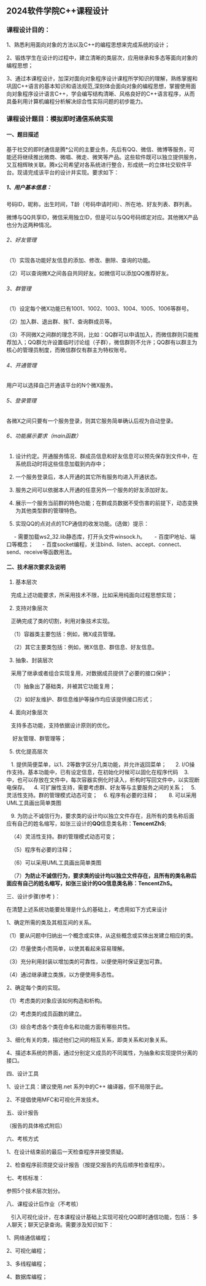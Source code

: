 ## 2024软件学院C++课程设计

### **课程设计目的：**

1、熟悉利用面向对象的方法以及C++的编程思想来完成系统的设计；

2、锻炼学生在设计的过程中，建立清晰的类层次，应用继承和多态等面向对象的编程思想；

3、通过本课程设计，加深对面向对象程序设计课程所学知识的理解，熟练掌握和巩固C++语言的基本知识和语法规范,深刻体会面向对象的编程思想，掌握使用面向对象程序设计语言C++，学会编写结构清晰、风格良好的C++语言程序，从而具备利用计算机编程分析解决综合性实际问题的初步能力。

### **课程设计题目：模拟即时通信系统实现**

#### 一、题目描述

基于社交的即时通信是腾*公司的主要业务，先后有QQ、微信、微博等服务，可能还将继续推出微商、微唱、微走、微笑等产品。这些软件既可以独立提供服务，又互相辉映关联。腾x公司希望对各系统进行整合，形成统一的立体社交软件平台。现请完成该平台的设计并实现。要求如下：

##### 1、用户基本信息：

号码ID，昵称，出生时间，T龄（号码申请时间）、所在地、好友列表、群列表。

微博与QQ共享ID，微信采用独立ID，但是可以与QQ号码绑定对应。其他微X产品也分为这两种情况。

###### 2、好友管理

（1）实现各功能好友信息的添加、修改、删除、查询的功能。

（2）可以查询微X之间各自共同好友。如微信可以添加QQ推荐好友。

###### 3、群管理

（1）设定每个微X功能已有1001、1002、1003、1004、1005、1006等群号。

（2）加入群、退出群、挨T、查询群成员等。

（3）不同微X之间群的理念不同，比如：QQ群可以申请加入，而微信群则只能推荐加入；QQ群允许设置临时讨论组（子群），微信群则不允许；QQ群有以群主为核心的管理员制度，而微信群仅有群主为特权账号。

###### 4、开通管理

用户可以选择自己开通该平台的N个微X服务。

###### 5、登录管理

各微X之间只要有一个服务登录，则其它服务简单确认后视为自动登录。

###### 6、功能展示要求（main函数）

1. 设计约定。开通服务情况、群成员信息和好友信息可以预先保存到文件中，在系统启动时将这些信息加载到内存中；

2. 一个服务登录后，本人开通的其它所有服务均进入开通状态。

3. 服务之间可以依据本人开通的任意另外一个服务的好友添加好友。

4. 展示一个服务当前群的特色功能；在群成员数据不受伤害的前提下，动态变换为其他类型群的管理特色。

5. 实现QQ的点对点的TCP通信的收发功能。(选做）提示：

     - 需要加载ws2_32.lib静态库，打开头文件winsock.h。
     - 百度IP地址、端口等概念；
     - 百度socket编程，关注bind、listen、accept、connect、send、receive等函数用法。

#### 二、技术层次要求及说明

1. 基本层次

   完成上述功能要求，所采用技术不限，比如采用纯面向过程思想实现；

2. 支持对象层次

   正确完成了类的切割，利用对象技术实现。

   （1）容器类主要包括：例如，微X成员管理。

   （2）其它主要类包括：例如，微X信息、群信息、好友信息。

3. 抽象、封装层次

   采用了继承或者组合实现复用，对数据成员提供了必要的接口保护；

   （1）抽象出了基础类，并被其它功能复用；

   （2）如好友维护、群信息维护等操作均应该提供接口形式；

4. 面向对象层次

   支持多态功能，支持依据设计原则的优化。

    好友管理、群管理等；

5. 优化提高层次

   1.  提供简便菜单，以1、2等数字区分几类功能，并允许返回菜单；
 
   2.  I/O操作支持。基本功能中，已有设定信息，在初始化时候可以固化在程序代码
   3. 中，也可以存放在文件中，每次容器实例化时读入，析构时写回文件中，以实现断电保存。
   4. 可扩展性支持，需要考虑群、好友等与主要服务之间的关系；
   5. 灵活性支持。群的管理模式动态可变；
   6. 程序有必要的注释；
   
   8. 可以采用UML工具画出简单类图

   9. 为防止不诚信行为，要求类的设计均以独立文件存在，且所有的类名称后面应有自己的姓名缩写，如张三设计的**QQ**信息类名称：**TencentZhS**;



   （4）灵活性支持。群的管理模式动态可变；

   （5）程序有必要的注释；

   （6）可以采用UML工具画出简单类图

   （7）**为防止不诚信行为，要求类的设计均以独立文件存在，且所有的类名称后面应有自己的姓名缩写，如张三设计的****QQ****信息类名称：****TencentZhS****。**

三、设计步骤(参考 )：

在清楚上述系统功能要处理是什么的基础上，考虑用如下方式来设计

1、确定所需的类及其相互间的关系。 

（1）要从问题中归纳出一个概念或实体，从这些概念或实体出发建立相应的类。

（2）尽量使类小而简单，以使其看起来容易理解。

（3）充分利用封装以增加类的可靠性，以便使用时保证更加可靠。

（4）通过继承建立类族，以方便使用多态性。

2、确定每个类的实现。

（1）考虑类的对象应该如何构造和析构。

（2）考虑类的成员函数的建立。

（3）综合考虑各个类在命名和功能方面有哪些共性。

3、细化有关的类，描述他们之间的相互关系，即类关系和对象关系。

4、描述本系统的界面，通过分别定义成员的不同属性，为抽象和实现提供分离的接口。 

四、设计工具

1、设计工具：建议使用.net 系列中的C++ 编译器，但不局限于此。

2、不提倡使用MFC和可视化开发技术。

五、设计报告

（报告的具体格式附后）

六、考核方式

1、在设计结束前的最后一天检查程序并接受质疑。

2、检查程序前须提交设计报告（按提交报告的先后顺序检查程序）。

七、考核标准：

参照5个技术层次划分。

八、课程设计后作业（不考核）

   引入可视化设计，在本课程设计基础上实现可视化QQ即时通信功能，包括： 多人聊天；聊天记录查询。需要涉及知识如下：

1、网络通信编程；

2、可视化编程；

3、多线程编程；

4、数据库编程；